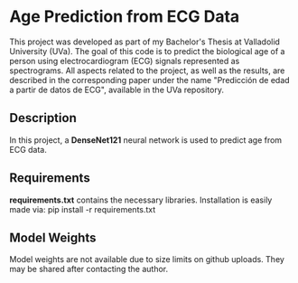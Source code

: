 # Age Prediction from ECG Data

This project was developed as part of my Bachelor's Thesis at Valladolid University (UVa). The goal of this code is to predict the biological age of a person using electrocardiogram (ECG) signals represented as spectrograms.
All aspects related to the project, as well as the results, are described in the corresponding paper under the name "Predicción de edad a partir de datos de ECG", available in the UVa repository.

## Description

In this project, a **DenseNet121** neural network is used to predict age from ECG data.

## Requirements
**requirements.txt** contains the necessary libraries. Installation is easily made via:
pip install -r requirements.txt

## Model Weights
Model weights are not available due to size limits on github uploads. They may be shared after contacting the author.
